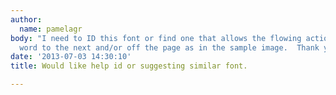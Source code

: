 ```yaml
---
author:
  name: pamelagr
body: "I need to ID this font or find one that allows the flowing action from one
  word to the next and/or off the page as in the sample image.  Thank you.\r\n"
date: '2013-07-03 14:30:10'
title: Would like help id or suggesting similar font.

---
```

